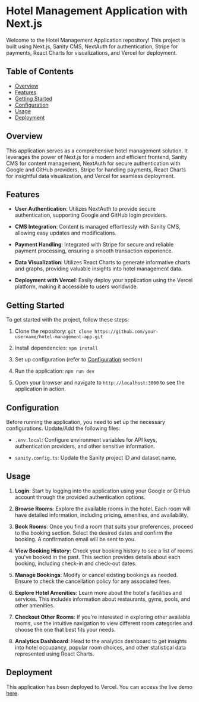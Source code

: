 # Hotel Management Application with Next.js

Welcome to the Hotel Management Application repository! This project is built using Next.js, Sanity CMS, NextAuth for authentication, Stripe for payments, React Charts for visualizations, and Vercel for deployment.

## Table of Contents

- [Overview](#overview)
- [Features](#features)
- [Getting Started](#getting-started)
- [Configuration](#configuration)
- [Usage](#usage)
- [Deployment](#deployment)

## Overview

This application serves as a comprehensive hotel management solution. It leverages the power of Next.js for a modern and efficient frontend, Sanity CMS for content management, NextAuth for secure authentication with Google and GitHub providers, Stripe for handling payments, React Charts for insightful data visualization, and Vercel for seamless deployment.

## Features

- **User Authentication**: Utilizes NextAuth to provide secure authentication, supporting Google and GitHub login providers.

- **CMS Integration**: Content is managed effortlessly with Sanity CMS, allowing easy updates and modifications.

- **Payment Handling**: Integrated with Stripe for secure and reliable payment processing, ensuring a smooth transaction experience.

- **Data Visualization**: Utilizes React Charts to generate informative charts and graphs, providing valuable insights into hotel management data.

- **Deployment with Vercel**: Easily deploy your application using the Vercel platform, making it accessible to users worldwide.

## Getting Started

To get started with the project, follow these steps:

1. Clone the repository: `git clone https://github.com/your-username/hotel-management-app.git`

2. Install dependencies: `npm install`

3. Set up configuration (refer to [Configuration](#configuration) section)

4. Run the application: `npm run dev`

5. Open your browser and navigate to `http://localhost:3000` to see the application in action.

## Configuration

Before running the application, you need to set up the necessary configurations. Update/Add the following files:

- `.env.local`: Configure environment variables for API keys, authentication providers, and other sensitive information.

- `sanity.config.ts`: Update the Sanity project ID and dataset name.

## Usage

1. **Login**: Start by logging into the application using your Google or GitHub account through the provided authentication options.

2. **Browse Rooms**: Explore the available rooms in the hotel. Each room will have detailed information, including pricing, amenities, and availability.

3. **Book Rooms**: Once you find a room that suits your preferences, proceed to the booking section. Select the desired dates and confirm the booking. A confirmation email will be sent to you.

4. **View Booking History**: Check your booking history to see a list of rooms you've booked in the past. This section provides details about each booking, including check-in and check-out dates.

5. **Manage Bookings**: Modify or cancel existing bookings as needed. Ensure to check the cancellation policy for any associated fees.

6. **Explore Hotel Amenities**: Learn more about the hotel's facilities and services. This includes information about restaurants, gyms, pools, and other amenities.

7. **Checkout Other Rooms**: If you're interested in exploring other available rooms, use the intuitive navigation to view different room categories and choose the one that best fits your needs.

8. **Analytics Dashboard**: Head to the analytics dashboard to get insights into hotel occupancy, popular room choices, and other statistical data represented using React Charts.

## Deployment

This application has been deployed to Vercel. You can access the live demo [here](https://hotel-management-gamma-three.vercel.app/).
